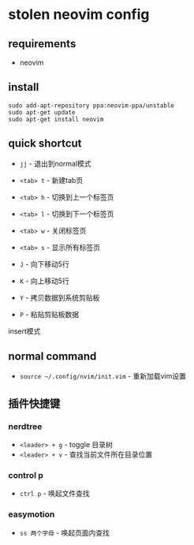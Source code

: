 # stolen neovim config

## requirements

- neovim


## install

```
sudo add-apt-repository ppa:neovim-ppa/unstable
sudo apt-get update
sudo apt-get install neovim
```

## quick shortcut

- `jj` - 退出到normal模式
- `<tab> t` - 新建tab页
- `<tab> h` - 切换到上一个标签页
- `<tab> l` - 切换到下一个标签页
- `<tab> w` - 关闭标签页
- `<tab> s` - 显示所有标签页


- `J` - 向下移动5行
- `K` - 向上移动5行
- `Y` - 拷贝数据到系统剪贴板
- `P` - 粘贴剪贴板数据

insert模式

## normal command

- `source ~/.config/nvim/init.vim` - 重新加载vim设置

## 插件快捷键

### nerdtree

- `<leader> + g` - toggle 目录树
- `<leader> + v` - 查找当前文件所在目录位置

### control p

- `ctrl p` - 唤起文件查找

### easymotion

- `ss 两个字母` - 唤起页面内查找


